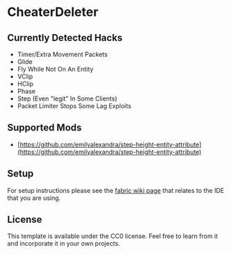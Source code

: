 # CheaterDeleter

## Currently Detected Hacks

* Timer/Extra Movement Packets
* Glide
* Fly While Not On An Entity
* VClip
* HClip
* Phase
* Step (Even "legit" In Some Clients)
* Packet Limiter Stops Some Lag Exploits

## Supported Mods

* [https://github.com/emilyalexandra/step-height-entity-attribute](https://github.com/emilyalexandra/step-height-entity-attribute)

## Setup

For setup instructions please see the [fabric wiki page](https://fabricmc.net/wiki/tutorial:setup) that relates to the IDE that you are using.

## License

This template is available under the CC0 license. Feel free to learn from it and incorporate it in your own projects.
